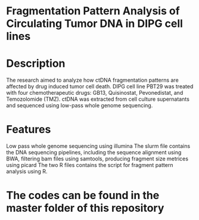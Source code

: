 # Fragmentation Pattern Analysis of Circulating Tumor DNA in DIPG cell lines

# Description

The research aimed to analyze how ctDNA fragmentation patterns are affected by drug induced tumor cell death. DIPG cell line PBT29 was treated with four chemotherapeutic drugs: GB13, Quisinostat, Pevonedistat, and Temozolomide (TMZ). ctDNA was extracted from cell culture supernatants and sequenced using low-pass whole genome sequencing. 

# Features
  Low pass whole genome sequencing using illumina
  The slurm file contains the DNA sequencing pipelines, including the sequence alignment using BWA, filtering bam files using samtools, producing fragment size metrices using picard
  The two R files contains the script for fragment pattern analysis using R.
  
# The codes can be found in the master folder of this repository
